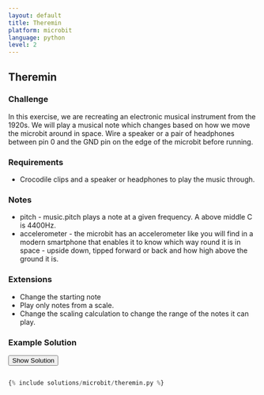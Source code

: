 ```yaml
---
layout: default
title: Theremin
platform: microbit
language: python
level: 2
---
```

## Theremin

### Challenge

In this exercise, we are recreating an electronic musical instrument from the 1920s. We will play a
musical note which changes based on how we move the microbit around in space. Wire a speaker or a
pair of headphones between pin 0 and the GND pin on the edge of the microbit before running.


### Requirements

* Crocodile clips and a speaker or headphones to play the music through.


### Notes

* pitch - music.pitch plays a note at a given frequency. A above middle C is 4400Hz.
* accelerometer - the microbit has an accelerometer like you will find in a modern smartphone that enables it to know which way round it is in space - upside down, tipped forward or back and how high above the ground it is.


### Extensions

* Change the starting note
* Play only notes from a scale.
* Change the scaling calculation to change the range of the notes it can play.


### Example Solution

<button onclick="show_hide_solution()">Show Solution</button>

```python

{% include solutions/microbit/theremin.py %}

```
